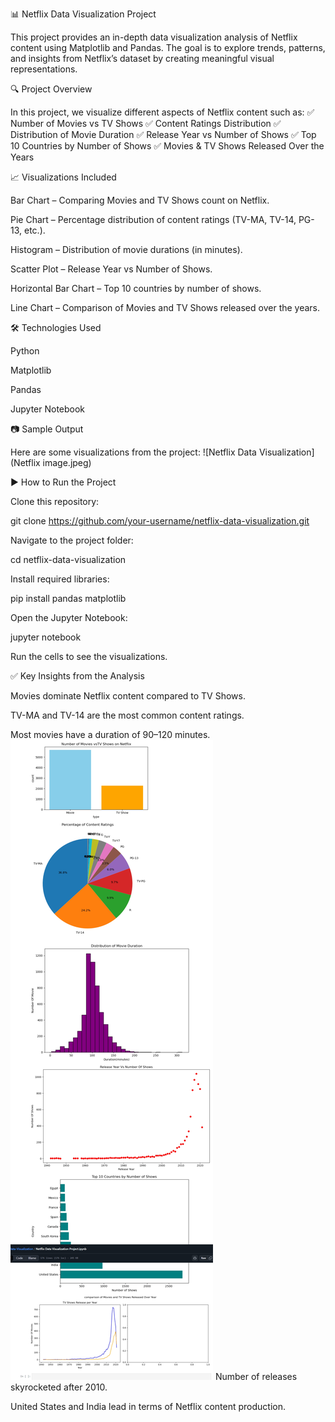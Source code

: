 📊 Netflix Data Visualization Project

This project provides an in-depth data visualization analysis of Netflix content using Matplotlib and Pandas. The goal is to explore trends, patterns, and insights from Netflix’s dataset by creating meaningful visual representations.

🔍 Project Overview

In this project, we visualize different aspects of Netflix content such as:
✅ Number of Movies vs TV Shows
✅ Content Ratings Distribution
✅ Distribution of Movie Duration
✅ Release Year vs Number of Shows
✅ Top 10 Countries by Number of Shows
✅ Movies & TV Shows Released Over the Years

📈 Visualizations Included

Bar Chart – Comparing Movies and TV Shows count on Netflix.

Pie Chart – Percentage distribution of content ratings (TV-MA, TV-14, PG-13, etc.).

Histogram – Distribution of movie durations (in minutes).

Scatter Plot – Release Year vs Number of Shows.

Horizontal Bar Chart – Top 10 countries by number of shows.

Line Chart – Comparison of Movies and TV Shows released over the years.

🛠 Technologies Used

Python

Matplotlib

Pandas

Jupyter Notebook

📷 Sample Output

Here are some visualizations from the project:
![Netflix Data Visualization](Netflix image.jpeg)

▶ How to Run the Project

Clone this repository:

git clone https://github.com/your-username/netflix-data-visualization.git


Navigate to the project folder:

cd netflix-data-visualization


Install required libraries:

pip install pandas matplotlib


Open the Jupyter Notebook:

jupyter notebook


Run the cells to see the visualizations.

✅ Key Insights from the Analysis

Movies dominate Netflix content compared to TV Shows.

TV-MA and TV-14 are the most common content ratings.

Most movies have a duration of 90–120 minutes.
![Netflix Data Visualization](Netflix.jpeg)
Number of releases skyrocketed after 2010.

United States and India lead in terms of Netflix content production.
